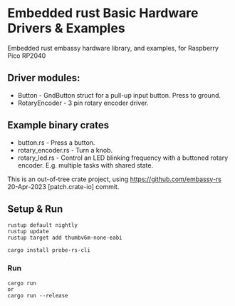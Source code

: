 # Embedded rust Basic Hardware Drivers & Examples

Embedded rust embassy hardware library, and examples, for Raspberry Pico RP2040

## Driver modules:
* Button - GndButton struct for a pull-up input button. Press to ground.
* RotaryEncoder - 3 pin rotary encoder driver.

## Example binary crates
* button.rs - Press a button.
* rotary_encoder.rs - Turn a knob.
* rotary_led.rs - Control an LED blinking frequency with a buttoned rotary encoder. E.g. multiple tasks with shared state. 


This is an out-of-tree crate project, using https://github.com/embassy-rs 20-Apr-2023 [patch.crate-io] commit.

## Setup & Run

```
rustup default nightly
rustup update
rustup target add thumbv6m-none-eabi

cargo install probe-rs-cli
```

### Run

```
cargo run 
or
cargo run --release
```